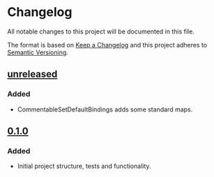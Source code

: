 # Changelog

All notable changes to this project will be documented in this file.

The format is based on [Keep a Changelog](http://keepachangelog.com/)
and this project adheres to [Semantic Versioning](http://semver.org/).

## [unreleased]
### Added
- CommentableSetDefaultBindings adds some standard maps.

## [0.1.0]
### Added
- Initial project structure, tests and functionality.

[unreleased]: https://www.github.com/galtish/vim-commentable
[0.1.0]: https://www.github.com/galtish/vim-commentable/tree/0.1.0
